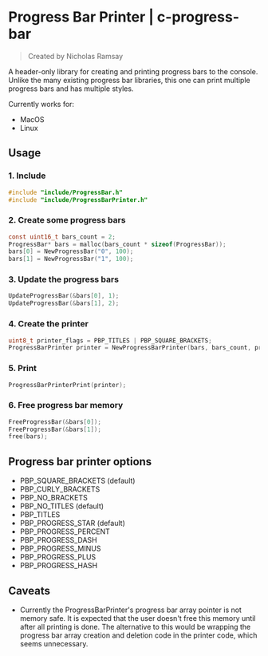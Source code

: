 # Progress Bar Printer | c-progress-bar
> Created by Nicholas Ramsay

A header-only library for creating and printing progress bars to the console. Unlike the many existing progress bar libraries, this one can print multiple progress bars and has multiple styles.

Currently works for:
* MacOS
* Linux

## Usage
### 1. Include
```c
#include "include/ProgressBar.h"
#include "include/ProgressBarPrinter.h"
```

### 2. Create some progress bars
```c
const uint16_t bars_count = 2;
ProgressBar* bars = malloc(bars_count * sizeof(ProgressBar));
bars[0] = NewProgressBar("0", 100);
bars[1] = NewProgressBar("1", 100);
```

### 3. Update the progress bars
```c
UpdateProgressBar(&bars[0], 1);
UpdateProgressBar(&bars[1], 2);
```

### 4. Create the printer
```c
uint8_t printer_flags = PBP_TITLES | PBP_SQUARE_BRACKETS;
ProgressBarPrinter printer = NewProgressBarPrinter(bars, bars_count, printer_flags);
```

### 5. Print
```c
ProgressBarPrinterPrint(printer);
```

### 6. Free progress bar memory
```c
FreeProgressBar(&bars[0]);
FreeProgressBar(&bars[1]);
free(bars);
```

## Progress bar printer options
* PBP_SQUARE_BRACKETS (default)
* PBP_CURLY_BRACKETS 
* PBP_NO_BRACKETS
* PBP_NO_TITLES  (default)
* PBP_TITLES
* PBP_PROGRESS_STAR (default)
* PBP_PROGRESS_PERCENT
* PBP_PROGRESS_DASH
* PBP_PROGRESS_MINUS
* PBP_PROGRESS_PLUS
* PBP_PROGRESS_HASH

## Caveats
* Currently the ProgressBarPrinter's progress bar array pointer is not memory safe. It is expected that the user doesn't free this memory until after all printing is done. The alternative to this would be wrapping the progress bar array creation and deletion code in the printer code, which seems unnecessary.